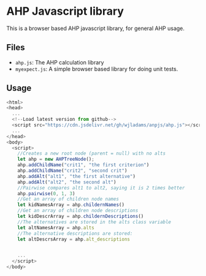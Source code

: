 # AHP Javascript library
This is a browser based AHP javascript library, for general AHP usage.

## Files
* `ahp.js`: The AHP calculation library
* `myexpect.js`: A simple browser based library for doing unit tests.

## Usage
```javascript
<html>
<head>
  ...
  <!--Load latest version from github-->
  <script src="https://cdn.jsdelivr.net/gh/wjladams/anpjs/ahp.js"></script>
  ...
</head>
<body>
  <script>
    //Creates a new root node (parent = null) with no alts
    let ahp = new AHPTreeNode();
    ahp.addChildName("crit1", "the first criterion")
    ahp.addChildName("crit2", "second crit")
    ahp.addAlt("alt1", "the first alternative")
    ahp.addAlt("alt2", "the second alt")
    //Pairwise compares alt1 to alt2, saying it is 2 times better
    ahp.pairwise(0, 1, 3)
    //Get an array of children node names
    let kidNamesArray = ahp.childernNames()
    //Get an array of children node descriptions
    let kidDescrArray = ahp.childernDescriptions()
    //The alternatives are stored in the alts class variable
    let altNamesArray = ahp.alts
    //The alternative descriptions are stored:
    let altDescrsArray = ahp.alt_descriptions


    ...
  </script>
</body>

```
